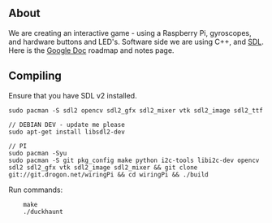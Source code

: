 About
---------
We are creating an interactive game - using a Raspberry Pi, gyroscopes, and hardware buttons and LED's.
Software side we are using C++, and [SDL](http://libsdl.org/).
Here is the [Google Doc](https://docs.google.com/document/d/1TTdBHlfw9nqK5_OXADW4CyzqTXATi-f-pGh81lKu3uk/edit) roadmap and notes page. 


Compiling
---------


Ensure that you have SDL v2 installed.
```
sudo pacman -S sdl2 opencv sdl2_gfx sdl2_mixer vtk sdl2_image sdl2_ttf

// DEBIAN DEV - update me please
sudo apt-get install libsdl2-dev

// PI
sudo pacman -Syu
sudo pacman -S git pkg_config make python i2c-tools libi2c-dev opencv sdl2 sdl2_gfx vtk sdl2_image sdl2_mixer && git clone git://git.drogon.net/wiringPi && cd wiringPi && ./build
```
Run commands:

        make
        ./duckhaunt
